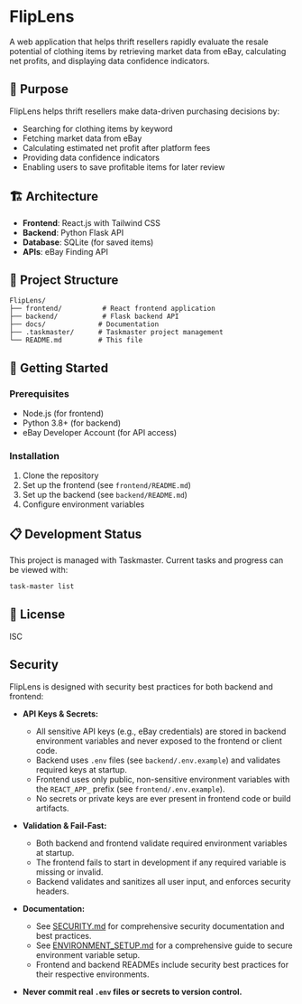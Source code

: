 # FlipLens

A web application that helps thrift resellers rapidly evaluate the resale potential of clothing items by retrieving market data from eBay, calculating net profits, and displaying data confidence indicators.

## 🎯 Purpose

FlipLens helps thrift resellers make data-driven purchasing decisions by:
- Searching for clothing items by keyword
- Fetching market data from eBay
- Calculating estimated net profit after platform fees
- Providing data confidence indicators
- Enabling users to save profitable items for later review

## 🏗️ Architecture

- **Frontend**: React.js with Tailwind CSS
- **Backend**: Python Flask API
- **Database**: SQLite (for saved items)
- **APIs**: eBay Finding API

## 📁 Project Structure

```
FlipLens/
├── frontend/          # React frontend application
├── backend/           # Flask backend API
├── docs/             # Documentation
├── .taskmaster/      # Taskmaster project management
└── README.md         # This file
```

## 🚀 Getting Started

### Prerequisites
- Node.js (for frontend)
- Python 3.8+ (for backend)
- eBay Developer Account (for API access)

### Installation
1. Clone the repository
2. Set up the frontend (see `frontend/README.md`)
3. Set up the backend (see `backend/README.md`)
4. Configure environment variables

## 📋 Development Status

This project is managed with Taskmaster. Current tasks and progress can be viewed with:
```bash
task-master list
```

## 📝 License

ISC 

## Security

FlipLens is designed with security best practices for both backend and frontend:

- **API Keys & Secrets:**
  - All sensitive API keys (e.g., eBay credentials) are stored in backend environment variables and never exposed to the frontend or client code.
  - Backend uses `.env` files (see `backend/.env.example`) and validates required keys at startup.
  - Frontend uses only public, non-sensitive environment variables with the `REACT_APP_` prefix (see `frontend/.env.example`).
  - No secrets or private keys are ever present in frontend code or build artifacts.

- **Validation & Fail-Fast:**
  - Both backend and frontend validate required environment variables at startup.
  - The frontend fails to start in development if any required variable is missing or invalid.
  - Backend validates and sanitizes all user input, and enforces security headers.

- **Documentation:**
  - See [SECURITY.md](SECURITY.md) for comprehensive security documentation and best practices.
  - See [ENVIRONMENT_SETUP.md](ENVIRONMENT_SETUP.md) for a comprehensive guide to secure environment variable setup.
  - Frontend and backend READMEs include security best practices for their respective environments.

- **Never commit real `.env` files or secrets to version control.** 